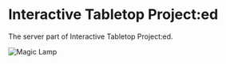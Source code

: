 Interactive Tabletop Project:ed
===============================

The server part of Interactive Tabletop Project:ed.

![Magic Lamp](https://github.com/daniel-andersen/Interactive-Tabletop-Projected/blob/master/Photos/magic_lamp_prototype_1.jpg)

